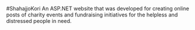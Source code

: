 #ShahajjoKori
An ASP.NET website that was developed for creating online posts of charity events and fundraising initiatives for the helpless and distressed people in need.
